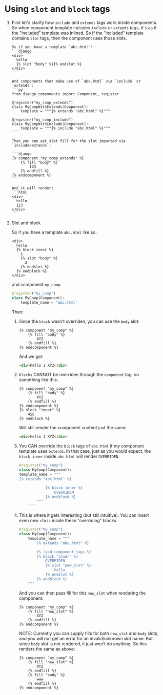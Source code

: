 # Using `slot` and `block` tags

1.  First let's clarify how `include` and `extends` tags work inside components.
    So when component template includes `include` or `extends` tags, it's as if the "included"
    template was inlined. So if the "included" template contains `slot` tags, then the component
    uses those slots.

        So if you have a template `abc.html`:
        ```django
        <div>
          hello
          {% slot "body" %}{% endslot %}
        </div>
        ```

        And components that make use of `abc.html` via `include` or `extends`:
        ```py
        from django_components import Component, register

        @register("my_comp_extends")
        class MyCompWithExtends(Component):
            template = """{% extends "abc.html" %}"""

        @register("my_comp_include")
        class MyCompWithInclude(Component):
            template = """{% include "abc.html" %}"""
        ```

        Then you can set slot fill for the slot imported via `include/extends`:

        ```django
        {% component "my_comp_extends" %}
        	{% fill "body" %}
        		123
        	{% endfill %}
        {% endcomponent %}
        ```

        And it will render:
        ```html
        <div>
          hello
          123
        </div>
        ```

2.  Slot and block

    So if you have a template `abc.html` like so:

    ```django
    <div>
      hello
      {% block inner %}
        1
        {% slot "body" %}
          2
        {% endslot %}
      {% endblock %}
    </div>
    ```

    and component `my_comp`:

    ```py
    @register("my_comp")
    class MyComp(Component):
    	template_name = "abc.html"
    ```

    Then:

    1.  Since the `block` wasn't overriden, you can use the `body` slot:

        ```django
        {% component "my_comp" %}
        	{% fill "body" %}
        		XYZ
        	{% endfill %}
        {% endcomponent %}
        ```

        And we get:

        ```html
        <div>hello 1 XYZ</div>
        ```

    2.  `blocks` CANNOT be overriden through the `component` tag, so something like this:

        ```django
        {% component "my_comp" %}
        	{% fill "body" %}
        		XYZ
        	{% endfill %}
        {% endcomponent %}
        {% block "inner" %}
        	456
        {% endblock %}
        ```

        Will still render the component content just the same:

        ```html
        <div>hello 1 XYZ</div>
        ```

    3.  You CAN override the `block` tags of `abc.html` if my component template
        uses `extends`. In that case, just as you would expect, the `block inner` inside
        `abc.html` will render `OVERRIDEN`:

        ````py
        @register("my_comp")
        class MyComp(Component):
        template_name = """
        {% extends "abc.html" %}

            		{% block inner %}
            			OVERRIDEN
            		{% endblock %}
            	"""
            ```

        ````

    4.  This is where it gets interesting (but still intuitive). You can insert even
        new `slots` inside these "overriding" blocks:

        ```py
        @register("my_comp")
        class MyComp(Component):
        	template_name = """
        		{% extends "abc.html" %}

        		{% load component_tags %}
        		{% block "inner" %}
        			OVERRIDEN
        			{% slot "new_slot" %}
        				hello
        			{% endslot %}
        		{% endblock %}
        	"""
        ```

        And you can then pass fill for this `new_slot` when rendering the component:

        ```django
        {% component "my_comp" %}
        	{% fill "new_slot" %}
        		XYZ
        	{% endfill %}
        {% endcomponent %}
        ```

        NOTE: Currently you can supply fills for both `new_slot` and `body` slots, and you will
        not get an error for an invalid/unknown slot name. But since `body` slot is not rendered,
        it just won't do anything. So this renders the same as above:

        ```django
        {% component "my_comp" %}
        	{% fill "new_slot" %}
        		XYZ
        	{% endfill %}
        	{% fill "body" %}
        		www
        	{% endfill %}
        {% endcomponent %}
        ```
